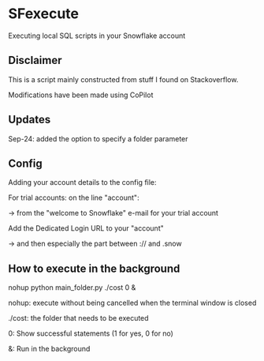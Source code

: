 # SFexecute
Executing local SQL scripts in your Snowflake account

## Disclaimer
This is a script mainly constructed from stuff I found on Stackoverflow.

Modifications have been made using CoPilot

## Updates
Sep-24: added the option to specify a folder parameter

## Config

Adding your account details to the config file:

For trial accounts: on the line "account": 

-> from the "welcome to Snowflake" e-mail for your trial account

Add the Dedicated Login URL to your "account" 

-> and then especially the part between :// and .snow

## How to execute in the background
nohup python main_folder.py ./cost 0 &

nohup: execute without being cancelled when the terminal window is closed

./cost: the folder that needs to be executed

0: Show successful statements (1 for yes, 0 for no)

&: Run in the background
